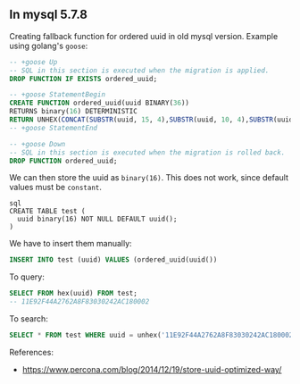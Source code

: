 ## In mysql 5.7.8

Creating fallback function for ordered uuid in old mysql version. Example using golang's `goose`:

```sql
-- +goose Up
-- SQL in this section is executed when the migration is applied.
DROP FUNCTION IF EXISTS ordered_uuid;

-- +goose StatementBegin
CREATE FUNCTION ordered_uuid(uuid BINARY(36))
RETURNS binary(16) DETERMINISTIC
RETURN UNHEX(CONCAT(SUBSTR(uuid, 15, 4),SUBSTR(uuid, 10, 4),SUBSTR(uuid, 1, 8),SUBSTR(uuid, 20, 4),SUBSTR(uuid, 25)));
-- +goose StatementEnd

-- +goose Down
-- SQL in this section is executed when the migration is rolled back.
DROP FUNCTION ordered_uuid;

```

We can then store the uuid as `binary(16)`. This does not work, since default values must be `constant`.

```
sql
CREATE TABLE test (
  uuid binary(16) NOT NULL DEFAULT uuid();
)
```

We have to insert them manually:

```sql
INSERT INTO test (uuid) VALUES (ordered_uuid(uuid())
```

To query:

```sql
SELECT FROM hex(uuid) FROM test;
-- 11E92F44A2762A8F83030242AC180002
```

To search:

```sql
SELECT * FROM test WHERE uuid = unhex('11E92F44A2762A8F83030242AC180002')
```

References:
- https://www.percona.com/blog/2014/12/19/store-uuid-optimized-way/
